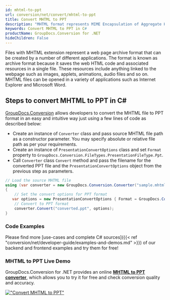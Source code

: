 ```yaml
---
id: mhtml-to-ppt
url: conversion/net/convert/mhtml-to-ppt
title: Convert MHTML to PPT
description: "MHTML format represents MIME Encapsulation of Aggregate HTML with .mhtml extension. Learn how to convert MHTML to PPT file programmatically in C# language using GroupDocs.Conversion for .NET library."
keywords: Convert MHTML to PPT in C#
productName: GroupDocs.Conversion for .NET
hideChildren: False
---
```


Files with MHTML extension represent a web page archive format that can be created by a number of different applications. The format is known as archive format because it saves the web HTML code and associated resources in a single file. These resources include anything linked to the webpage such as images, applets, animations, audio files and so on. MHTML files can be opened in a variety of applications such as Internet Explorer and Microsoft Word.

## Steps to convert MHTML to PPT in C#

[GroupDocs.Conversion](https://products.groupdocs.com/conversion/net) allows developers to convert the MHTML file to PPT format in an easy and intuitive way just using a few lines of code as described below:

* Create an instance of `Converter` class and pass source MHTML file path as a constructor parameter. You may specify absolute or relative file path as per your requirements. 
* Create an instance of `PresentationConvertOptions` class and set `Format` property to `GroupDocs.Conversion.FileTypes.PresentationFileType.Ppt`.
* Call `Converter` class `Convert` method and pass the filename for the converted PPT file and the `PresentationConvertOptions` object from the previous step as parameters.

```csharp
// Load the source MHTML file
using (var converter = new GroupDocs.Conversion.Converter("sample.mhtml"))
{
    // Set the convert options for PPT format
   var options = new PresentationConvertOptions { Format = GroupDocs.Conversion.FileTypes.PresentationFileType.Ppt };
    // Convert to PPT format
    converter.Convert("converted.ppt", options);
}
```

### Code Examples

Please find more [use-cases and complete C# sources]({{< ref "conversion/net/developer-guide/examples-and-demos.md" >}}) of our backend and frontend examples and try them for free!

### MHTML to PPT Live Demo

GroupDocs.Conversion for .NET provides an online [**MHTML to PPT converter**](https://products.groupdocs.app/conversion/mhtml-to-ppt), which allows you to try it for free and check conversion quality and accuracy.

[!["Convert MHTML to PPT"](conversion/net/images/convert-to-ppt/convert-mhtml-to-ppt.png)](https://products.groupdocs.app/conversion/mhtml-to-ppt)